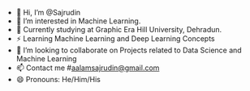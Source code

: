 - 👋 Hi, I’m @Sajrudin
- 👀 I’m interested in Machine Learning.
- 🌱 Currently studying at Graphic Era Hill University, Dehradun.
- ⚡ Learning Machine Learning and Deep Learning Concepts
- 💞️ I’m looking to collaborate on Projects related to Data Science and Machine Learning
- 📫 Contact me #aalamsajrudin@gmail.com
- 😄 Pronouns: He/Him/His


<!---
Sajrudin/Sajrudin is a ✨ special ✨ repository because its `README.md` (this file) appears on your GitHub profile.
You can click the Preview link to take a look at your changes.
--->
